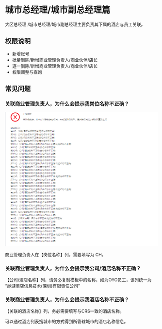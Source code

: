 # 城市总经理/城市副总经理篇

大区总经理 /城市总经理/城市副总经理主要负责其下属的酒店与员工关联。

## 权限说明

* 新增账号
* 批量删除/新增商业管理负责人/商业伙伴/店长
* 逐一删除/新增商业管理负责人/商业伙伴/店长
* 权限调整与查询

## 常见问题

### 关联商业管理负责人，为什么会提示我岗位名称不正确？

![&#x7CFB;&#x7EDF;&#x63D0;&#x793A;&#x5C97;&#x4F4D;&#x540D;&#x79F0;&#x4E0D;&#x6B63;&#x786E;](../../../.gitbook/assets/image%20%28451%29.png)

商业管理负责人在【岗位名称】列，需要填写为 CH。

### 关联商业管理负责人，为什么会提示我公司/酒店名称不正确？

【公司/酒店名称】列，请务必复制模板中的名称，如为OYO员工，该列统一为 “遨游酒店信息技术\(深圳\)有限责任公司”

### 关联商业管理负责人，为什么会提示我酒店名称不正确？

【关联的酒店名称】列，务必需要填写与CRS一致的酒店名称。

可以通过酒店列表搜城市的方式得到所管辖城市的酒店名称信息。

